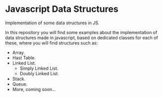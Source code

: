 # Javascript Data Structures
Implementation of some data structures in JS.

In this repository you will find some examples about the implementation of data structures made in javascript, based on dedicated classes for each of these, where you will find structures such as:
- Array.
- Hast Table.
- Linked List.
    - Simply Linked List.
    - Doubly Linked List.
- Stack.
- Queue.
- More, coming soon...